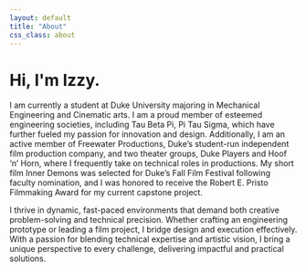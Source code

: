 ```yaml
---
layout: default
title: "About"
css_class: about
---
```


# Hi, I'm Izzy.

I am currently a student at Duke University majoring in Mechanical Engineering and Cinematic arts. I am a proud member of esteemed engineering societies, including Tau Beta Pi, Pi Tau Sigma, which have further fueled my passion for innovation and design. Additionally, I am an active member of Freewater Productions, Duke’s student-run independent film production company, and two theater groups, Duke Players and Hoof ‘n’ Horn, where I frequently take on technical roles in productions. My short film Inner Demons was selected for Duke’s Fall Film Festival following faculty nomination, and I was honored to receive the Robert E. Pristo Filmmaking Award for my current capstone project.
 
I thrive in dynamic, fast-paced environments that demand both creative problem-solving and technical precision. Whether crafting an engineering prototype or leading a film project, I bridge design and execution effectively. With a passion for blending technical expertise and artistic vision, I bring a unique perspective to every challenge, delivering impactful and practical solutions.

<!-----
## This is a website for showcasing my projects in more detail than can fit on a resume.
  + Check out the [Projects]({{ '/projects/' | relative_url }}) page for more details.
  + You can also get in [Contact]({{ '/contact/' | relative_url }}) with me.
  + My [Resume]({{ '/assets/resume.pdf' | relative_url }}) is available for download here too.

<h2>
    Connect with me on
    <a href="https://www.linkedin.com/in/michael-scutari/">LinkedIn</a>
    <img src="{{ '/assets/icons/linkedin.svg' | relative_url }}" alt="LinkedIn" style="width: 20px; height: 20px; vertical-align: middle;" />
    or check out my
    <a href="https://github.com/michaelscutari">GitHub</a>
    <img src="{{ '/assets/icons/github.svg' | relative_url }}" alt="GitHub" style="width: 20px; height: 20px; vertical-align: middle;" />.
</h2>-->

